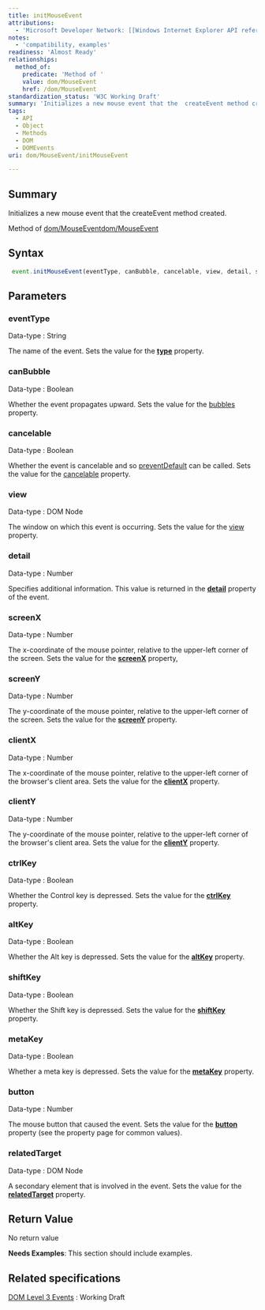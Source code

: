 ```yaml
---
title: initMouseEvent
attributions:
  - 'Microsoft Developer Network: [[Windows Internet Explorer API reference](http://msdn.microsoft.com/en-us/library/ie/hh828809%28v=vs.85%29.aspx) Article]'
notes:
  - 'compatibility, examples'
readiness: 'Almost Ready'
relationships:
  method_of:
    predicate: 'Method of '
    value: dom/MouseEvent
    href: /dom/MouseEvent
standardization_status: 'W3C Working Draft'
summary: 'Initializes a new mouse event that the  createEvent method created.'
tags:
  - API
  - Object
  - Methods
  - DOM
  - DOMEvents
uri: dom/MouseEvent/initMouseEvent

---
```

## <span>Summary</span>

Initializes a new mouse event that the createEvent method created.

Method of [dom/MouseEvent](/dom/MouseEvent)[dom/MouseEvent](/dom/MouseEvent)

## <span>Syntax</span>

``` js
 event.initMouseEvent(eventType, canBubble, cancelable, view, detail, screenX, screenY, clientX, clientY, ctrlKey, altKey, shiftKey, metaKey, button, relatedTarget);
```

## <span>Parameters</span>

### <span>eventType</span>

 Data-type
:   String

 The name of the event. Sets the value for the [**type**](/dom/Event/type) property.

### <span>canBubble</span>

 Data-type
:   Boolean

 Whether the event propagates upward. Sets the value for the [bubbles](/dom/Event/bubbles) property.

### <span>cancelable</span>

 Data-type
:   Boolean

 Whether the event is cancelable and so [preventDefault](/dom/Event/preventDefault) can be called. Sets the value for the [cancelable](/dom/Event/cancelable) property.

### <span>view</span>

 Data-type
:   DOM Node

 The window on which this event is occurring. Sets the value for the [view](/dom/UIEvent/view) property.

### <span>detail</span>

 Data-type
:   Number

 Specifies additional information. This value is returned in the [**detail**](/dom/UIEvent/detail) property of the event.

### <span>screenX</span>

 Data-type
:   Number

 The x-coordinate of the mouse pointer, relative to the upper-left corner of the screen. Sets the value for the [**screenX**](/dom/MouseEvent/screenX) property,

### <span>screenY</span>

 Data-type
:   Number

 The y-coordinate of the mouse pointer, relative to the upper-left corner of the screen. Sets the value for the [**screenY**](/dom/MouseEvent/screenY) property.

### <span>clientX</span>

 Data-type
:   Number

 The x-coordinate of the mouse pointer, relative to the upper-left corner of the browser's client area. Sets the value for the [**clientX**](/dom/MouseEvent/clientX) property.

### <span>clientY</span>

 Data-type
:   Number

 The y-coordinate of the mouse pointer, relative to the upper-left corner of the browser's client area. Sets the value for the [**clientY**](/dom/MouseEvent/clientY) property.

### <span>ctrlKey</span>

 Data-type
:   Boolean

 Whether the Control key is depressed. Sets the value for the [**ctrlKey**](/dom/KeyboardEvent/ctrlKey) property.

### <span>altKey</span>

 Data-type
:   Boolean

 Whether the Alt key is depressed. Sets the value for the [**altKey**](/dom/KeyboardEvent/altKey) property.

### <span>shiftKey</span>

 Data-type
:   Boolean

 Whether the Shift key is depressed. Sets the value for the [**shiftKey**](/dom/KeyboardEvent/shiftKey) property.

### <span>metaKey</span>

 Data-type
:   Boolean

 Whether a meta key is depressed. Sets the value for the [**metaKey**](/dom/KeyboardEvent/metaKey) property.

### <span>button</span>

 Data-type
:   Number

 The mouse button that caused the event. Sets the value for the [**button**](/dom/MouseEvent/button) property (see the property page for common values).

### <span>relatedTarget</span>

 Data-type
:   DOM Node

 A secondary element that is involved in the event. Sets the value for the [**relatedTarget**](/dom/MouseEvent/relatedTarget) property.

## <span>Return Value</span>

No return value

**Needs Examples**: This section should include examples.

## <span>Related specifications</span>

[DOM Level 3 Events](http://www.w3.org/TR/DOM-Level-3-Events/)
:   Working Draft
